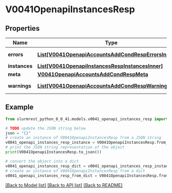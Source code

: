 # V0041OpenapiInstancesResp


## Properties

Name | Type | Description | Notes
------------ | ------------- | ------------- | -------------
**errors** | [**List[V0041OpenapiAccountsAddCondRespErrorsInner]**](V0041OpenapiAccountsAddCondRespErrorsInner.md) | Query errors | [optional] 
**instances** | [**List[V0041OpenapiInstancesRespInstancesInner]**](V0041OpenapiInstancesRespInstancesInner.md) | instances | 
**meta** | [**V0041OpenapiAccountsAddCondRespMeta**](V0041OpenapiAccountsAddCondRespMeta.md) |  | [optional] 
**warnings** | [**List[V0041OpenapiAccountsAddCondRespWarningsInner]**](V0041OpenapiAccountsAddCondRespWarningsInner.md) | Query warnings | [optional] 

## Example

```python
from slurmrest_python_0_0_41.models.v0041_openapi_instances_resp import V0041OpenapiInstancesResp

# TODO update the JSON string below
json = "{}"
# create an instance of V0041OpenapiInstancesResp from a JSON string
v0041_openapi_instances_resp_instance = V0041OpenapiInstancesResp.from_json(json)
# print the JSON string representation of the object
print(V0041OpenapiInstancesResp.to_json())

# convert the object into a dict
v0041_openapi_instances_resp_dict = v0041_openapi_instances_resp_instance.to_dict()
# create an instance of V0041OpenapiInstancesResp from a dict
v0041_openapi_instances_resp_from_dict = V0041OpenapiInstancesResp.from_dict(v0041_openapi_instances_resp_dict)
```
[[Back to Model list]](../README.md#documentation-for-models) [[Back to API list]](../README.md#documentation-for-api-endpoints) [[Back to README]](../README.md)


